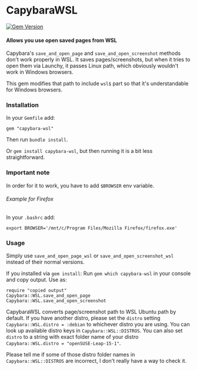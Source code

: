  CapybaraWSL
=======================
[![Gem Version](https://badge.fury.io/rb/capybara-wsl.svg)](https://badge.fury.io/rb/capybara-wsl)

#### Allows you use open saved pages from WSL

Capybara's `save_and_open_page` and `save_and_open_screenshot` methods don't work properly in WSL. It saves pages/screenshots, but when it tries to open them via Launchy, it passes Linux path, which obviously wouldn't work in Windows browsers.

This gem modifies that path to include `wsl$` part so that it's understandable for Windows browsers.

### Installation
In your `Gemfile` add:
```
gem "capybara-wsl"
```
Then run `bundle install`.

Or `gem install capybara-wsl`, but then running it is a bit less straightforward.

### Important note
In order for it to work, you have to add `$BROWSER` env variable.
###### Example for Firefox
In your `.bashrc` add:
```
export BROWSER='/mnt/c/Program Files/Mozilla Firefox/firefox.exe'
```

### Usage
Simply use
 `save_and_open_page_wsl` or
 `save_and_open_screenshot_wsl` instead of their normal versions.

 If you installed via `gem install`:
 Run `gem which capybara-wsl` in your console and copy output.
 Use as:
 ```
 require "copied output"
 Capybara::WSL.save_and_open_page
 Capybara::WSL.save_and_open_screenshot
 ```

CapybaraWSL converts page/screenshot path to WSL Ubuntu path by default. If you have another distro, please set the `distro` setting `Capybara::WSL.distro = :debian` to whichever distro you are using.
You can look up available distro keys in `Capybara::WSL::DISTROS`. You can also set `distro` to a string with exact folder name of your distro `Capybara::WSL.distro = "openSUSE-Leap-15-1"`.

Please tell me if some of those distro folder names in `Capybara::WSL::DISTROS` are incorrect, I don't really have a way to check it.
